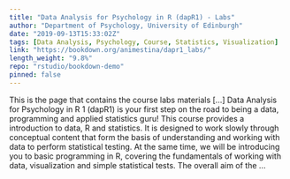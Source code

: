 ```yaml
---
title: "Data Analysis for Psychology in R (dapR1) - Labs"
author: "Department of Psychology, University of Edinburgh"
date: "2019-09-13T15:33:02Z"
tags: [Data Analysis, Psychology, Course, Statistics, Visualization]
link: "https://bookdown.org/animestina/dapr1_labs/"
length_weight: "9.8%"
repo: "rstudio/bookdown-demo"
pinned: false
---
```


This is the page that contains the course labs materials [...] Data Analysis for Psychology in R 1 (dapR1) is your first step on the road to being a data, programming and applied statistics guru! This course provides a introduction to data, R and statistics. It is designed to work slowly through conceptual content that form the basis of understanding and working with data to perform statistical testing. At the same time, we will be introducing you to basic programming in R, covering the fundamentals of working with data, visualization and simple statistical tests. The overall aim of the ...
